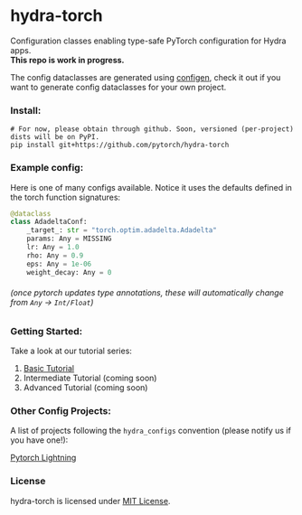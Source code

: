 # hydra-torch
Configuration classes enabling type-safe PyTorch configuration for Hydra apps.  
**This repo is work in progress.**

The config dataclasses are generated using [configen](https://github.com/facebookresearch/hydra/tree/master/tools/configen), check it out if you want to generate config dataclasses for your own project.

### Install:
```
# For now, please obtain through github. Soon, versioned (per-project) dists will be on PyPI.
pip install git+https://github.com/pytorch/hydra-torch
```

### Example config:
Here is one of many configs available. Notice it uses the defaults defined in the torch function signatures:
```python
@dataclass
class AdadeltaConf:
    _target_: str = "torch.optim.adadelta.Adadelta"
    params: Any = MISSING
    lr: Any = 1.0
    rho: Any = 0.9
    eps: Any = 1e-06
    weight_decay: Any = 0
```
###### (once pytorch updates type annotations, these will automatically change from `Any` -> `Int/Float`)

### Getting Started:
Take a look at our tutorial series:
1. [Basic Tutorial](examples/mnist_00.md)
2. Intermediate Tutorial (coming soon)
3. Advanced Tutorial (coming soon)

### Other Config Projects:
A list of projects following the `hydra_configs` convention (please notify us if you have one!):

[Pytorch Lightning](https://github.com/romesco/hydra-lightning)

### License
hydra-torch is licensed under [MIT License](LICENSE).
